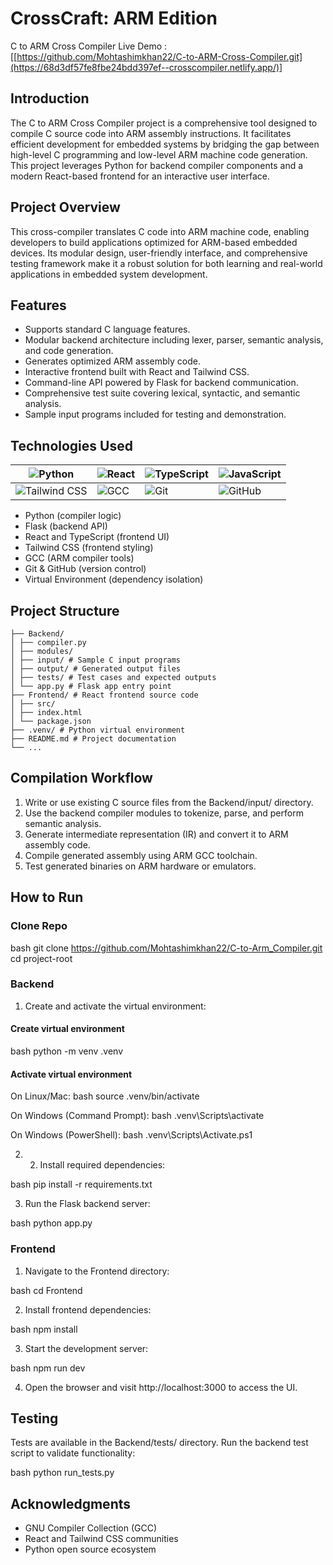 # CrossCraft: ARM Edition
C to ARM Cross Compiler
Live Demo : [[https://github.com/Mohtashimkhan22/C-to-ARM-Cross-Compiler.git](https://68d3df57fe8fbe24bdd397ef--crosscompiler.netlify.app/)]

## Introduction
The C to ARM Cross Compiler project is a comprehensive tool designed to compile C source code into ARM assembly instructions. It facilitates efficient development for embedded systems by bridging the gap between high-level C programming and low-level ARM machine code generation. This project leverages Python for backend compiler components and a modern React-based frontend for an interactive user interface.

## Project Overview
This cross-compiler translates C code into ARM machine code, enabling developers to build applications optimized for ARM-based embedded devices. Its modular design, user-friendly interface, and comprehensive testing framework make it a robust solution for both learning and real-world applications in embedded system development.

## Features
- Supports standard C language features.
- Modular backend architecture including lexer, parser, semantic analysis, and code generation.
- Generates optimized ARM assembly code.
- Interactive frontend built with React and Tailwind CSS.
- Command-line API powered by Flask for backend communication.
- Comprehensive test suite covering lexical, syntactic, and semantic analysis.
- Sample input programs included for testing and demonstration.

## Technologies Used

| ![Python](https://img.shields.io/badge/Python-3776AB?style=for-the-badge&logo=python&logoColor=white) | ![React](https://img.shields.io/badge/React-20232A?style=for-the-badge&logo=react&logoColor=61DAFB) | ![TypeScript](https://img.shields.io/badge/TypeScript-3178C6?style=for-the-badge&logo=typescript&logoColor=white) | ![JavaScript](https://img.shields.io/badge/JavaScript-F7DF1E?style=for-the-badge&logo=javascript&logoColor=black) |
|---|---|---|---|
| ![Tailwind CSS](https://img.shields.io/badge/Tailwind_CSS-06B6D4?style=for-the-badge&logo=tailwind-css&logoColor=white) | ![GCC](https://img.shields.io/badge/GCC-D31D00?style=for-the-badge&logo=gnu&logoColor=white) | ![Git](https://img.shields.io/badge/Git-F05032?style=for-the-badge&logo=git&logoColor=white) | ![GitHub](https://img.shields.io/badge/GitHub-181717?style=for-the-badge&logo=github&logoColor=white) |

- Python (compiler logic)
- Flask (backend API)
- React and TypeScript (frontend UI)
- Tailwind CSS (frontend styling)
- GCC (ARM compiler tools)
- Git & GitHub (version control)
- Virtual Environment (dependency isolation)

## Project Structure
``` text
├── Backend/
│ ├── compiler.py 
│ ├── modules/ 
│ ├── input/ # Sample C input programs 
│ ├── output/ # Generated output files 
│ ├── tests/ # Test cases and expected outputs 
│ └── app.py # Flask app entry point 
├── Frontend/ # React frontend source code 
│ ├── src/ 
│ ├── index.html 
│ └── package.json 
├── .venv/ # Python virtual environment 
├── README.md # Project documentation 
└── ...
```

## Compilation Workflow
1. Write or use existing C source files from the Backend/input/ directory.
2. Use the backend compiler modules to tokenize, parse, and perform semantic analysis.
3. Generate intermediate representation (IR) and convert it to ARM assembly code.
4. Compile generated assembly using ARM GCC toolchain.
5. Test generated binaries on ARM hardware or emulators.

## How to Run

### Clone Repo 
bash
  git clone [<https://github.com/Mohtashimkhan22/C-to-Arm_Compiler.git>](https://github.com/Mohtashimkhan22/C-to-ARM-Cross-Compiler.git)
  cd project-root


### Backend
1. Create and activate the virtual environment:
#### Create virtual environment
bash
python -m venv .venv


#### Activate virtual environment
On Linux/Mac:
bash
source .venv/bin/activate


On Windows (Command Prompt):
bash
.venv\Scripts\activate


On Windows (PowerShell):
bash
.venv\Scripts\Activate.ps1


2. 2. Install required dependencies:

bash
  pip install -r requirements.txt


3. Run the Flask backend server:

bash
  python app.py


### Frontend
1. Navigate to the Frontend directory: 

bash
  cd Frontend


2. Install frontend dependencies:

bash
  npm install


3. Start the development server:

bash
  npm run dev


4. Open the browser and visit http://localhost:3000 to access the UI.

## Testing
Tests are available in the Backend/tests/ directory. Run the backend test script to validate functionality:

bash
  python run_tests.py


## Acknowledgments
- GNU Compiler Collection (GCC)
- React and Tailwind CSS communities
- Python open source ecosystem
